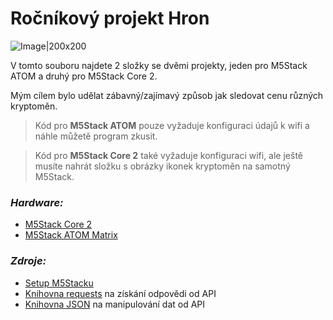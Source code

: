 
# Ročníkový projekt Hron

![Image|200x200](https://static-cdn.m5stack.com/resource/public/assets/m5logo.svg)

V tomto souboru najdete 2 složky se dvěmi projekty, jeden pro M5Stack ATOM a druhý pro M5Stack Core 2.

Mým cílem bylo udělat zábavný/zajímavý způsob jak sledovat cenu různých kryptoměn.

> Kód pro **M5Stack ATOM** pouze vyžaduje konfiguraci údajů k wifi a náhle můžetě program zkusit.

> Kód pro **M5Stack Core 2** také vyžaduje konfiguraci wifi, ale ještě musíte nahrát složku s obrázky ikonek kryptoměn na samotný M5Stack.

### *Hardware:*

- [M5Stack Core 2](https://rpishop.cz/m5stack/3066-m5stack-core2-esp32-iot-vyvojova-sada.html)
- [M5Stack ATOM Matrix](https://rpishop.cz/m5stack/2766-m5stack-atom-matrix-esp32-development-kit.html)


### *Zdroje:*

- [Setup M5Stacku](https://docs.m5stack.com/en/quick_start/atom/uiflow)
- [Knihovna requests](https://docs.python-requests.org/en/latest/) na získání odpovědi od API
- [Knihovna JSON](https://docs.python.org/3/library/json.html) na manipulování dat od API
